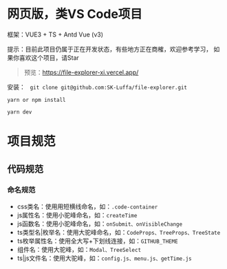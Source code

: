 # 网页版，类VS Code项目

框架：VUE3 + TS + Antd Vue (v3)

提示：目前此项目仍属于正在开发状态，有些地方正在商榷，欢迎参考学习， 如果你喜欢这个项目，请Star

> 预览：https://file-explorer-xi.vercel.app/

安装： 
 ``` git clone git@github.com:SK-Luffa/file-explorer.git```

 ```yarn or npm install```

  ```yarn dev```

# 项目规范

## 代码规范

### 命名规范
- css类名：使用用短横线命名，如：`.code-container`
- js属性名：使用小驼峰命名，如：`createTime`
- js函数名：使用小驼峰命名，如：`onSubmit、onVisibleChange`
- ts类型名|枚举名：使用大驼峰命名，如：`CodeProps、TreeProps、TreeState`
- ts枚举属性名：使用全大写+下划线连接，如：`GITHUB_THEME`
- 组件名：使用大驼峰，如：`Modal、TreeSelect`
- ts|js文件名：使用大驼峰，如：`config.js、menu.js、getTime.js`
